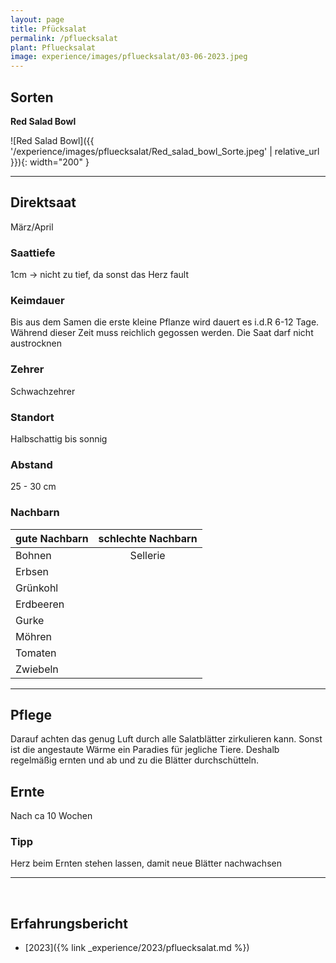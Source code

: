 ```yaml
---
layout: page
title: Pfücksalat
permalink: /pfluecksalat
plant: Pfluecksalat
image: experience/images/pfluecksalat/03-06-2023.jpeg
---
```


## __Sorten__
__Red Salad Bowl__

![Red Salad Bowl]({{ '/experience/images/pfluecksalat/Red_salad_bowl_Sorte.jpeg' | relative_url }}){: width="200" }

<hr>

## __Direktsaat__
März/April

### Saattiefe
1cm 
-> nicht zu tief, da sonst das Herz fault

### Keimdauer
Bis aus dem Samen die erste kleine Pflanze wird dauert es i.d.R 6-12 Tage. Während dieser Zeit muss reichlich gegossen werden. Die Saat darf nicht austrocknen

### Zehrer 
Schwachzehrer

### Standort
Halbschattig bis sonnig

### Abstand
25 - 30 cm

### Nachbarn

| gute Nachbarn | schlechte Nachbarn | 
| ------------- |:------------------:| 
| Bohnen        | Sellerie           |
| Erbsen        |                    |
| Grünkohl      |                    |
| Erdbeeren     |                    | 
| Gurke         |                    | 
| Möhren        |                    | 
| Tomaten       |                    | 
| Zwiebeln      |                    | 

<hr>

## __Pflege__
Darauf achten das genug Luft durch alle Salatblätter zirkulieren kann. Sonst ist die angestaute Wärme ein Paradies für jegliche Tiere. Deshalb regelmäßig ernten und ab und zu die Blätter durchschütteln.

## __Ernte__
Nach ca 10 Wochen

### Tipp
Herz beim Ernten stehen lassen, damit neue Blätter nachwachsen

<hr>
<br>

## __Erfahrungsbericht__

- [2023]({% link _experience/2023/pfluecksalat.md %})